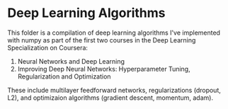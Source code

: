 # Deep Learning Algorithms

This folder is a compilation of deep learning algorithms I've implemented with numpy as part of the first two courses in the Deep Learning Specialization on Coursera:
1. Neural Networks and Deep Learning
2. Improving Deep Neural Networks: Hyperparameter Tuning, Regularization and Optimization

These include multilayer feedforward networks, regularizations (dropout, L2), and optimizaion algorithms (gradient descent, momentum, adam).

